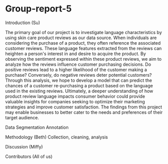 # Group-report-5
Introduction (Su) 

The primary goal of our project is to investigate language characteristics by using skin care product reviews as our data source. When individuals are considering the purchase of a product, they often reference the associated customer reviews. These language features extracted from the reviews can heighten a person's interest in and desire to acquire the product.
By observing the sentiment expressed within these product reviews, we aim to analyze how the reviews influence customer purchasing decisions. Do positive reviews lead to a higher likelihood of the customer making a purchase? Conversely, do negative reviews deter potential customers? Through this analysis, we hope to develop a model that can predict the chances of a customer re-purchasing a product based on the language used in the existing reviews.
Ultimately, a deeper understanding of how product review language impacts consumer behavior could provide valuable insights for companies seeking to optimize their marketing strategies and improve customer satisfaction. The findings from this project may enable businesses to better cater to the needs and preferences of their target audience.







Data 
Segmentation Annotation 










Methodology (Beth)
Collection, cleaning, analysis 







Discussion (Miffy)








Contributors (All of us) 

